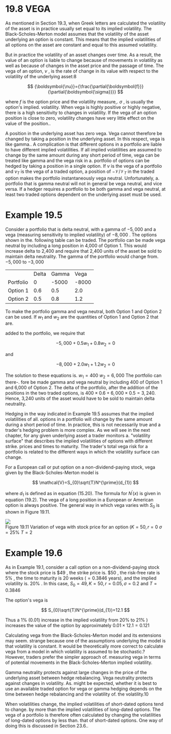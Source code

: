 # 19.8 VEGA  

As mentioned in Section 19.3, when Greek letters are calculated the volatility of the asset is in practice usually set equal to its implied volatility. The Black-Scholes-Merton model assumes that the volatility of the asset underlying an option is constant. This means that the implied volatilities of all options on the asset are constant and equal to this assumed volatility.  

But in practice the volatility of an asset changes over time. As a result, the value of an option is liable to change because of movements in volatility as well as because of changes in the asset price and the passage of time. The vega of an option, $\nu$ , is the rate of change in its value with respect to the volatility of the underlying asset:8  

$$
{\boldsymbol{\nu}}={\frac{\partial{\boldsymbol{f}}}{\partial{\boldsymbol{\sigma}}}}
$$  

where $f$ is the option price and the volatility measure,. $\sigma$ , is usually the option's implied. volatility. When vega is highly positive or highly negative, there is a high sensitivity to changes in volatility. If the vega of an option position is close to zero, volatility changes have very little effect on the value of the position..  

A position in the underlying asset has zero vega. Vega cannot therefore be changed by taking a position in the underlying asset. In this respect, vega is like gamma.. A complication is that different options in a portfolio are liable to have different implied volatilities. If all implied volatilities are assumed to change by the same amount during any short period of time, vega can be treated like gamma and the vega risk in a. portfolio of options can be hedged by taking a position in a single option. If $\nu$ is the vega of a portfolio and $\nu_{T}$ is the vega of a traded option, a position of $-\mathcal{V}/\mathcal{V}_{T}$ in the traded option makes the portfolio instantaneously vega neutral. Unfortunately, a. portfolio that is gamma neutral will not in general be vega neutral, and vice versa. If a hedger requires a portfolio to be both gamma and vega neutral, at least two traded options dependent on the underlying asset must be used.  

# Example 19.5  

Consider a portfolio that is delta neutral, with a gamma of $-5{,}000$ and a vega (measuring sensitivity to implied volatility) of $-8{,}000$ . The options shown in the. following table can be traded. The portfolio can be made vega neutral by including a long position in 4,000 of Option 1. This would increase delta to 2,400 and require that 2,400 units of the asset be sold to maintain delta neutrality. The gamma of the portfolio would change from. $-5{,}000$ to $-3{,}000$  

<html><body><table><tr><td></td><td>Delta</td><td>Gamma</td><td>Vega</td></tr><tr><td>Portfolio</td><td>0</td><td>-5000</td><td>-8000</td></tr><tr><td>Option 1</td><td>0.6</td><td>0.5</td><td>2.0</td></tr><tr><td>Option 2</td><td>0.5</td><td>0.8</td><td>1.2</td></tr></table></body></html>  

To make the portfolio gamma and vega neutral, both Option 1 and Option 2 can be used. If $w_{1}$ and $w_{2}$ are the quantities of Option 1 and Option 2 that are.  

added to the portfolio, we require that  

$$
-5,000+0.5w_{1}+0.8w_{2}=0
$$  

and  

$$
-8,000+2.0w_{1}+1.2w_{2}=0
$$  

The solution to these equations is. $w_{1}=400$ $w_{2}=6\mathrm{,000}$ The portfolio can there-. fore be made gamma and vega neutral by including 400 of Option 1 and 6,000 of Option 2. The delta of the portfolio, after the addition of the positions in the two traded options, is $400\times0.6+6,000\times0.5=3,240.$ Hence, 3,240 units of the asset would have to be sold to maintain delta neutrality.  

Hedging in the way indicated in Example 19.5 assumes that the implied volatilities of all. options in a portfolio will change by the same amount during a short period of time. In practice, this is not necessarily true and a trader's hedging problem is more complex. As we will see in the next chapter, for any given underlying asset a trader monitors a. "volatility surface" that describes the implied volatilities of options with different strike. prices and times to maturity. The trader's total vega risk for a portfolio is related to the different ways in which the volatility surface can change.  

For a European call or put option on a non-dividend-paying stock, vega given by the Black-Scholes-Merton model is  

$$
\mathcal{V}=S_{0}\sqrt{T}N^{\prime}(d_{1})
$$  

where $d_{1}$ is defined as in equation (15.20). The formula for $N^{\prime}(x)$ is given in equation (19.2). The vega of a long position in a European or American option is always positive. The general way in which vega varies with $S_{0}$ is shown in Figure 19.11.  

![](6af8380c68ecfc00a855b4e3b0a7824a4f38a48c0434329f07ca2b6bfc95a0e2.jpg)  
Figure 19.11 Variation of vega with stock price for an option $(K=50,r=0$ $\sigma=25\%$ $T=2$  

# Example 19.6  

As in Example 19.1, consider a call option on a non-dividend-paying stock where the stock price is $\$49$ , the strike price is. $\$50$ , the risk-free rate is $5\%$ , the time to maturity is 20 weeks $(=0.3846$ years), and the implied volatility is. $20\%$ . In this case, $S_{0}=49,K=50,r=0.05,\sigma=0.2$ and $T=0.3846$  

The option's vega is  

$$
S_{0}\sqrt{T}N^{\prime}(d_{1})=12.1
$$  

Thus a $1\%$ (0.01) increase in the implied volatility from $20\%$ to $21\%$ ) increases the value of the option by approximately $0.01\times12.1=0.121$  

Calculating vega from the Black-Scholes-Merton model and its extensions may seem. strange because one of the assumptions underlying the model is that volatility is constant. It would be theoretically more correct to calculate vega from a model in which volatility is assumed to be stochastic.? However, traders prefer the simpler approach of. measuring vega in terms of potential movements in the Black-Scholes-Merton implied volatility.  

Gamma neutrality protects against large changes in the price of the underlying asset between hedge rebalancing. Vega neutrality protects against changes in volatility. As. might be expected, whether it is best to use an available traded option for vega or gamma hedging depends on the time between hedge rebalancing and the volatility of. the volatility.10  

When volatilities change, the implied volatilities of short-dated options tend to change. by more than the implied volatilities of long-dated options. The vega of a portfolio is therefore often calculated by changing the volatilities of long-dated options by less than. that of short-dated options. One way of doing this is discussed in Section 23.6..  
